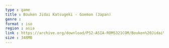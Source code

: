 ```yaml
---
type : game
title : Bouken Jidai Katsugeki - Goemon (Japan)
genre : 
format : iso
region : asia
link : https://archive.org/download/PS2-ASIA-ROMS321COM/Bouken%20Jidai%20Katsugeki%20-%20Goemon%20%28Japan%29.7z
size : 348MB
---
```

